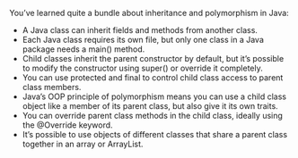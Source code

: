 You’ve learned quite a bundle about inheritance and polymorphism in Java:

- A Java class can inherit fields and methods from another class.
- Each Java class requires its own file, but only one class in a Java package needs a main() method.
- Child classes inherit the parent constructor by default, but it’s possible to modify the constructor using super() or override it completely.
- You can use protected and final to control child class access to parent class members.
- Java’s OOP principle of polymorphism means you can use a child class object like a member of its parent class, but also give it its own traits.
- You can override parent class methods in the child class, ideally using the @Override keyword.
- It’s possible to use objects of different classes that share a parent class together in an array or ArrayList.
